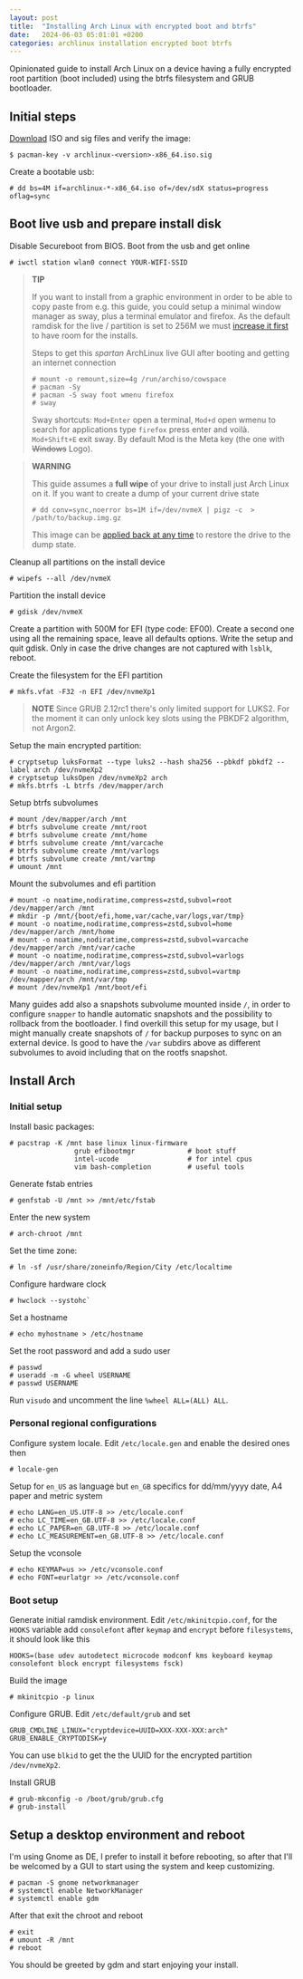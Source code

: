 ```yaml
---
layout: post
title:  "Installing Arch Linux with encrypted boot and btrfs"
date:   2024-06-03 05:01:01 +0200
categories: archlinux installation encrypted boot btrfs
---
```


Opinionated guide to install Arch Linux on a device having a fully encrypted
root partition (boot included) using the btrfs filesystem and GRUB bootloader.

## Initial steps

[Download](https://archlinux.org/download/) ISO and sig files and verify the image:

    $ pacman-key -v archlinux-<version>-x86_64.iso.sig

Create a bootable usb:

    # dd bs=4M if=archlinux-*-x86_64.iso of=/dev/sdX status=progress oflag=sync

## Boot live usb and prepare install disk

Disable Secureboot from BIOS. Boot from the usb and get online

    # iwctl station wlan0 connect YOUR-WIFI-SSID

> **TIP**
>
> If you want to install from a graphic environment in order to be able to copy
> paste from e.g. this guide, you could setup a minimal window manager as sway,
> plus a terminal emulator and firefox. As the default ramdisk for the live /
> partition is set to 256M we must [increase it
> first](https://wiki.archlinux.org/title/Archiso#Adjusting_the_size_of_the_root_file_system)
> to have room for the installs.
>
> Steps to get this *spartan* ArchLinux live GUI after booting and
> getting an internet connection
>
>     # mount -o remount,size=4g /run/archiso/cowspace
>     # pacman -Sy
>     # pacman -S sway foot wmenu firefox
>     # sway
>
> Sway shortcuts: `Mod+Enter` open a terminal, `Mod+d` open wmenu to search
> for applications type `firefox` press enter and voilà. `Mod+Shift+E` exit sway.
> By default Mod is the Meta key (the one with ~~Windows~~ Logo).

> **WARNING**
>
> This guide assumes a **full wipe** of your drive to install just Arch Linux
> on it.  If you want to create a dump of your current drive state
>
>     # dd conv=sync,noerror bs=1M if=/dev/nvmeX | pigz -c  > /path/to/backup.img.gz
>
> This image can be [applied back at any
> time](https://wiki.archlinux.org/index.php/Dd#Disk_cloning_and_restore) to
> restore the drive to the dump state.

Cleanup all partitions on the install device

    # wipefs --all /dev/nvmeX

Partition the install device

    # gdisk /dev/nvmeX

Create a partition with 500M for EFI (type code: EF00).
Create a second one using all the remaining space, leave all defaults options.
Write the setup and quit gdisk.
Only in case the drive changes are not captured with `lsblk`, reboot.

Create the filesystem for the EFI partition

    # mkfs.vfat -F32 -n EFI /dev/nvmeXp1

> **NOTE** Since GRUB 2.12rc1 there's only limited support for LUKS2. For the
> moment it can only unlock key slots using the PBKDF2 algorithm, not Argon2.

Setup the main encrypted partition:

    # cryptsetup luksFormat --type luks2 --hash sha256 --pbkdf pbkdf2 --label arch /dev/nvmeXp2
    # cryptsetup luksOpen /dev/nvmeXp2 arch
    # mkfs.btrfs -L btrfs /dev/mapper/arch

Setup btrfs subvolumes

    # mount /dev/mapper/arch /mnt
    # btrfs subvolume create /mnt/root
    # btrfs subvolume create /mnt/home
    # btrfs subvolume create /mnt/varcache
    # btrfs subvolume create /mnt/varlogs
    # btrfs subvolume create /mnt/vartmp
    # umount /mnt

Mount the subvolumes and efi partition

    # mount -o noatime,nodiratime,compress=zstd,subvol=root /dev/mapper/arch /mnt
    # mkdir -p /mnt/{boot/efi,home,var/cache,var/logs,var/tmp}
    # mount -o noatime,nodiratime,compress=zstd,subvol=home /dev/mapper/arch /mnt/home
    # mount -o noatime,nodiratime,compress=zstd,subvol=varcache /dev/mapper/arch /mnt/var/cache
    # mount -o noatime,nodiratime,compress=zstd,subvol=varlogs /dev/mapper/arch /mnt/var/logs
    # mount -o noatime,nodiratime,compress=zstd,subvol=vartmp /dev/mapper/arch /mnt/var/tmp
    # mount /dev/nvmeXp1 /mnt/boot/efi

Many guides add also a snapshots subvolume mounted inside `/`, in order to
configure `snapper` to handle automatic snapshots and the possibility to
rollback from the bootloader. I find overkill this setup for my usage, but I
might manually create snapshots of `/` for backup purposes to sync on an
external device. Is good to have the `/var` subdirs above as different
subvolumes to avoid including that on the rootfs snapshot.

## Install Arch

### Initial setup

Install basic packages:

    # pacstrap -K /mnt base linux linux-firmware
                    grub efibootmgr             # boot stuff
                    intel-ucode                 # for intel cpus
                    vim bash-completion         # useful tools

Generate fstab entries

    # genfstab -U /mnt >> /mnt/etc/fstab

Enter the new system

    # arch-chroot /mnt

Set the time zone:

    # ln -sf /usr/share/zoneinfo/Region/City /etc/localtime

Configure hardware clock

    # hwclock --systohc`

Set a hostname

    # echo myhostname > /etc/hostname


Set the root password and add a sudo user

    # passwd
    # useradd -m -G wheel USERNAME
    # passwd USERNAME

Run `visudo` and uncomment the line `%wheel ALL=(ALL) ALL`.

### Personal regional configurations

Configure system locale. Edit `/etc/locale.gen` and enable the desired ones
then

    # locale-gen

Setup for `en_US` as language but `en_GB` specifics for dd/mm/yyyy date, A4
paper and metric system

    # echo LANG=en_US.UTF-8 >> /etc/locale.conf
    # echo LC_TIME=en_GB.UTF-8 >> /etc/locale.conf
    # echo LC_PAPER=en_GB.UTF-8 >> /etc/locale.conf
    # echo LC_MEASUREMENT=en_GB.UTF-8 >> /etc/locale.conf

Setup the vconsole

    # echo KEYMAP=us >> /etc/vconsole.conf
    # echo FONT=eurlatgr >> /etc/vconsole.conf

### Boot setup

Generate initial ramdisk environment. Edit `/etc/mkinitcpio.conf`, for the
`HOOKS` variable add `consolefont` after `keymap` and `encrypt` before
`filesystems`, it should look like this

    HOOKS=(base udev autodetect microcode modconf kms keyboard keymap consolefont block encrypt filesystems fsck)

Build the image

    # mkinitcpio -p linux

Configure GRUB. Edit `/etc/default/grub` and set


    GRUB_CMDLINE_LINUX="cryptdevice=UUID=XXX-XXX-XXX:arch"
    GRUB_ENABLE_CRYPTODISK=y

You can use `blkid` to get the the UUID for the encrypted partition `/dev/nvmeXp2`.

Install GRUB

    # grub-mkconfig -o /boot/grub/grub.cfg
    # grub-install


## Setup a desktop environment and reboot

I'm using Gnome as DE, I prefer to install it before rebooting, so after that
I'll be welcomed by a GUI to start using the system and keep customizing.

    # pacman -S gnome networkmanager
    # systemctl enable NetworkManager
    # systemctl enable gdm

After that exit the chroot and reboot

    # exit
    # umount -R /mnt
    # reboot

You should be greeted by gdm and start enjoying your install.

